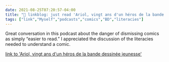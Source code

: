 ```yaml
---
date: 2021-08-25T07:20:57-04:00
title: "🔗 linkblog: just read 'Ariol, vingt ans d'un héros de la bande dessinée jeunesse'"
tags: ["link","Myself","podcasts","comics","BD","literacies"]
---
```

Great conversation in this podcast about the danger of dismissing comics as simply “easier to read.” I appreciated the discussion of the literacies needed to understand a comic.
 
[link to 'Ariol, vingt ans d'un héros de la bande dessinée jeunesse'](https://www.franceculture.fr/emissions/culture-bd/culture-bd-par-melanie-chalandon-du-dimanche-22-aout-2021)
